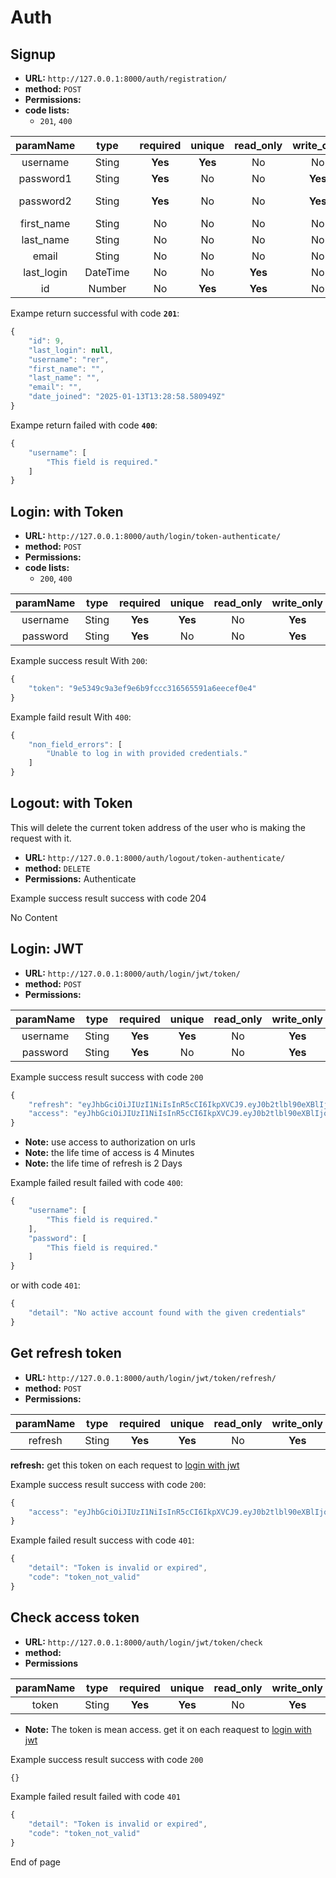 # Auth

## Signup
- **URL:** `http://127.0.0.1:8000/auth/registration/`
- **method:** `POST`
- **Permissions:**
- **code lists:**
    - `201`, `400`

| paramName  |   type   | required | unique  | read_only | write_only |         info         |
| :--------: | :------: | :------: | :-----: | :-------: | :--------: | :------------------: |
|  username  |  Sting   | **Yes**  | **Yes** |    No     |     No     |                      |
| password1  |  Sting   | **Yes**  |   No    |    No     |  **Yes**   |                      |
| password2  |  Sting   | **Yes**  |   No    |    No     |  **Yes**   | Password1 repetition |
| first_name |  Sting   |    No    |   No    |    No     |     No     |                      |
| last_name  |  Sting   |    No    |   No    |    No     |     No     |                      |
|   email    |  Sting   |    No    |   No    |    No     |     No     |                      |
| last_login | DateTime |    No    |   No    |  **Yes**  |     No     |                      |
|     id     |  Number  |    No    | **Yes** |  **Yes**  |     No     |                      |

Exampe return successful with code **`201`**:
```js
{
    "id": 9,
    "last_login": null,
    "username": "rer",
    "first_name": "",
    "last_name": "",
    "email": "",
    "date_joined": "2025-01-13T13:28:58.580949Z"
}
```

Exampe return failed with code **`400`**:
```js
{
    "username": [
        "This field is required."
    ]
}
```




## Login: with Token
- **URL:** `http://127.0.0.1:8000/auth/login/token-authenticate/`
- **method:** `POST`
- **Permissions:** 
- **code lists:**
    - `200`, `400`


| paramName | type  | required | unique  | read_only | write_only | info  |
| :-------: | :---: | :------: | :-----: | :-------: | :--------: | :---: |
| username  | Sting | **Yes**  | **Yes** |    No     |  **Yes**   |       |
| password  | Sting | **Yes**  |   No    |    No     |  **Yes**   |       |

Example success result With `200`:
```js
{
    "token": "9e5349c9a3ef9e6b9fccc316565591a6eecef0e4"
}
```

Example faild result With `400`:
```js
{
    "non_field_errors": [
        "Unable to log in with provided credentials."
    ]
}
```


## Logout: with Token
This will delete the current token address of the user who is making the request with it.

- **URL:** `http://127.0.0.1:8000/auth/logout/token-authenticate/`
- **method:** `DELETE`
- **Permissions:** Authenticate

Example success result success with code 204

No Content

## Login: JWT

- **URL:** `http://127.0.0.1:8000/auth/login/jwt/token/`
- **method:** `POST`
- **Permissions:** 


| paramName | type  | required | unique  | read_only | write_only | info  |
| :-------: | :---: | :------: | :-----: | :-------: | :--------: | :---: |
| username  | Sting | **Yes**  | **Yes** |    No     |  **Yes**   |       |
| password  | Sting | **Yes**  |   No    |    No     |  **Yes**   |       |

Example success result success with code `200`
```js
{
    "refresh": "eyJhbGciOiJIUzI1NiIsInR5cCI6IkpXVCJ9.eyJ0b2tlbl90eXBlIjoicmVmcmVzaCIsImV4cCI6MTczNjk0OTMxNCwiaWF0IjoxNzM2Nzc2NTE0LCJqdGkiOiJkM2I0MzM2OTAyMDk0YzYzOTdjNzA3NDI4NDQwNDhhNSIsInVzZXJfaWQiOjl9.vGX8OGuqXWrO-DXA74HuIjRCO_ap4lNdYhwYDO0TS2w",
    "access": "eyJhbGciOiJIUzI1NiIsInR5cCI6IkpXVCJ9.eyJ0b2tlbl90eXBlIjoiYWNjZXNzIiwiZXhwIjoxNzM2Nzc2NzU0LCJpYXQiOjE3MzY3NzY1MTQsImp0aSI6ImQ1ZDk1NDQyYjQ4YjQ1ZTdiMjVhOWZmNzlhOGFlNTYxIiwidXNlcl9pZCI6OX0.r6J4tfs-wWU5zvGzBVrKZtWaJTAlKek4oKNf2Rbn2g4"
}
```

- **Note:** use access to authorization on urls
- **Note:** the life time of access is 4 Minutes
- **Note:** the life time of refresh is 2 Days


Example failed result failed with code `400`:
```js
{
    "username": [
        "This field is required."
    ],
    "password": [
        "This field is required."
    ]
}
```
or with code `401`:
```js
{
    "detail": "No active account found with the given credentials"
}
```


## Get refresh token
- **URL:** `http://127.0.0.1:8000/auth/login/jwt/token/refresh/`
- **method:** `POST`
- **Permissions:**

| paramName | type  | required | unique  | read_only | write_only | info  |
| :-------: | :---: | :------: | :-----: | :-------: | :--------: | :---: |
|  refresh  | Sting | **Yes**  | **Yes** |    No     |  **Yes**   |       |

**refresh:** get this token on each request to [login with jwt](#login-jwt)

Example success result success with code `200`:
```js
{
    "access": "eyJhbGciOiJIUzI1NiIsInR5cCI6IkpXVCJ9.eyJ0b2tlbl90eXBlIjoiYWNjZXNzIiwiZXhwIjoxNzM2Nzc4NTE3LCJpYXQiOjE3MzY3Nzc3MDAsImp0aSI6IjFmNzg5MzYwYzM4OTQzOWFhY2Y3ODEyZWY5ZmQxNzI2IiwidXNlcl9pZCI6OX0.2OIh15hhivTJaXoxsF1OmKAuCSemaCkiGcpv8WDB5_s"
}
```
Example failed result success with code `401`:

```js
{
    "detail": "Token is invalid or expired",
    "code": "token_not_valid"
}
```

## Check access token

- **URL:** `http://127.0.0.1:8000/auth/login/jwt/token/check`
- **method:**
- **Permissions**


| paramName | type  | required | unique  | read_only | write_only | info  |
| :-------: | :---: | :------: | :-----: | :-------: | :--------: | :---: |
|   token   | Sting | **Yes**  | **Yes** |    No     |  **Yes**   |       |


- **Note:** The token is mean access. get it on each reaquest to [login with jwt](#login-jwt)

Example success result success with code `200`
```js
{}
```

Example failed result failed with code `401`

```js
{
    "detail": "Token is invalid or expired",
    "code": "token_not_valid"
}
```

End of page